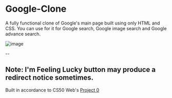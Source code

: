 # Google-Clone
A fully functional clone of Google's main page built using only HTML and CSS. You can use for it for Google search, Google image search and Google advance search.

![image](https://user-images.githubusercontent.com/22092047/123514764-1b91e100-d6b2-11eb-9cd7-d95c2bb3994a.png)

--

## Note: I'm Feeling Lucky button may produce a redirect notice sometimes.

Built in accordance to CS50 Web's [Project 0](https://cs50.harvard.edu/web/2020/projects/0/search/)
